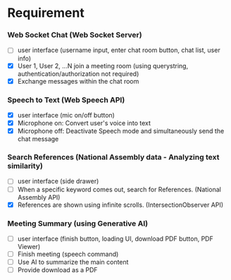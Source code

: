 # Requirement

### Web Socket Chat (Web Socket Server)

- [ ] user interface (username input, enter chat room button, chat list, user info)
- [x] User 1, User 2, ...N join a meeting room (using querystring, authentication/authorization not required)
- [x] Exchange messages within the chat room

### Speech to Text (Web Speech API)

- [x] user interface (mic on/off button)
- [x] Microphone on: Convert user's voice into text
- [x] Microphone off: Deactivate Speech mode and simultaneously send the chat message

### Search References (National Assembly data - Analyzing text similarity)

- [ ] user interface (side drawer)
- [ ] When a specific keyword comes out, search for References. (National Assembly API)
- [x] References are shown using infinite scrolls. (IntersectionObserver API)

### Meeting Summary (using Generative AI)

- [ ] user interface (finish button, loading UI, download PDF button, PDF Viewer)
- [ ] Finish meeting (speech command)
- [ ] Use AI to summarize the main content
- [ ] Provide download as a PDF
